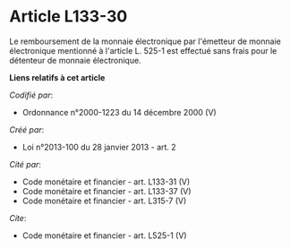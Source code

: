 # Article L133-30

Le remboursement de la monnaie électronique par l'émetteur de monnaie électronique mentionné à l'article L. 525-1 est
effectué sans frais pour le détenteur de monnaie électronique.

**Liens relatifs à cet article**

_Codifié par_:

  - Ordonnance n°2000-1223 du 14 décembre 2000 (V)

_Créé par_:

  - Loi n°2013-100 du 28 janvier 2013 - art. 2

_Cité par_:

  - Code monétaire et financier - art. L133-31 (V)
  - Code monétaire et financier - art. L133-37 (V)
  - Code monétaire et financier - art. L315-7 (V)

_Cite_:

  - Code monétaire et financier - art. L525-1 (V)
